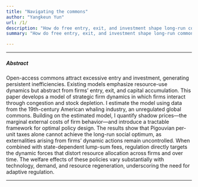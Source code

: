 ```yaml
---
title: "Navigating the commons"
author: "Yangkeun Yun"
url: /1/
description: "How do free entry, exit, and investment shape long-run common-pool externalities? This paper estimates and simulates a model of strategic firm dynamics with data from the 19th-century American whaling industry."
summary: "How do free entry, exit, and investment shape long-run common-pool externalities? This paper estimates and simulates a model of strategic firm dynamics with data from the 19th-century American whaling industry."

---
```


---

##### Abstract

Open-access commons attract excessive entry and investment, generating persistent inefficiencies. Existing models emphasize resource-use dynamics but abstract from firms’ entry, exit, and capital accumulation. This paper develops a model of strategic firm dynamics in which firms interact through congestion and stock depletion. I estimate the model using data from the 19th-century American whaling industry, an unregulated global commons. Building on the estimated model, I quantify shadow prices—the marginal external costs of firm behavior—and introduce a tractable framework for optimal policy design. The results show that Pigouvian per-unit taxes alone cannot achieve the long-run social optimum, as externalities arising from firms’ dynamic actions remain uncontrolled. When combined with state-dependent lump-sum fees, regulation directly targets the dynamic forces that distort resource allocation across firms and over time. The welfare effects of these policies vary substantially with technology, demand, and resource regeneration, underscoring the need for adaptive regulation.

---





